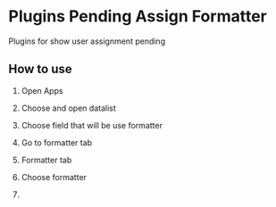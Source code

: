 # Plugins Pending Assign Formatter

Plugins for show user assignment pending


## How to use

1. Open Apps

2. Choose and open datalist

3. Choose field that will be use formatter

4. Go to formatter tab

5. Formatter tab

6. Choose formatter

7. 

